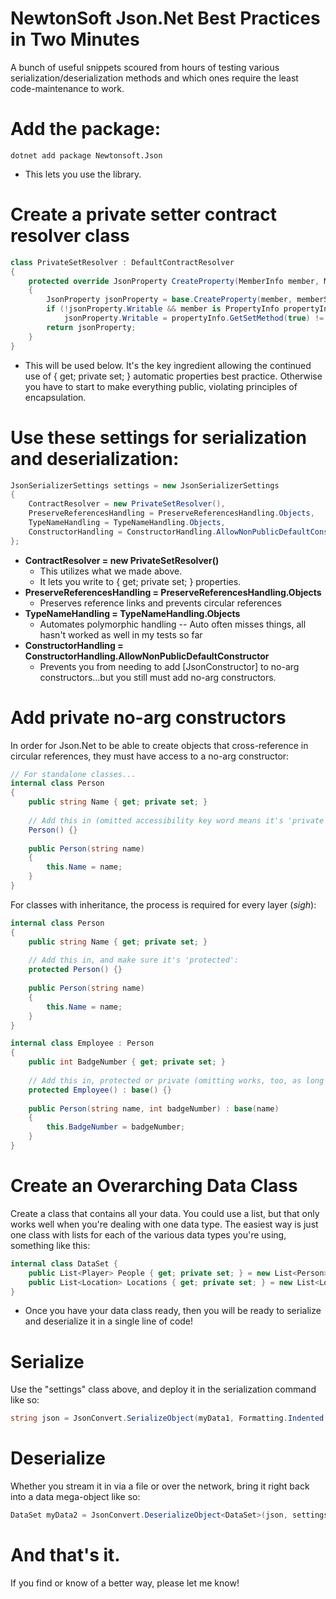 # NewtonSoft Json.Net Best Practices in Two Minutes
 A bunch of useful snippets scoured from hours of testing various serialization/deserialization methods and which ones require the least code-maintenance to work.

# Add the package:
```
dotnet add package Newtonsoft.Json
```
- This lets you use the library.

# Create a private setter contract resolver class

```cs
class PrivateSetResolver : DefaultContractResolver
{
	protected override JsonProperty CreateProperty(MemberInfo member, MemberSerialization memberSerialization)
	{
		JsonProperty jsonProperty = base.CreateProperty(member, memberSerialization);
		if (!jsonProperty.Writable && member is PropertyInfo propertyInfo)
			jsonProperty.Writable = propertyInfo.GetSetMethod(true) != null;
		return jsonProperty;
	}
}
```
- This will be used below. It's the key ingredient allowing the continued use of { get; private set; } automatic properties best practice. Otherwise you have to start to make everything public, violating principles of encapsulation.

# Use these settings for serialization and deserialization:

```cs
JsonSerializerSettings settings = new JsonSerializerSettings
{
	ContractResolver = new PrivateSetResolver(),
	PreserveReferencesHandling = PreserveReferencesHandling.Objects,
	TypeNameHandling = TypeNameHandling.Objects,
	ConstructorHandling = ConstructorHandling.AllowNonPublicDefaultConstructor
};
```
- **ContractResolver = new PrivateSetResolver()**
    - This utilizes what we made above.
    - It lets you write to { get; private set; } properties.
- **PreserveReferencesHandling = PreserveReferencesHandling.Objects**
    - Preserves reference links and prevents circular references
- **TypeNameHandling = TypeNameHandling.Objects**
    - Automates polymorphic handling -- Auto often misses things, all hasn't worked as well in my tests so far
- **ConstructorHandling = ConstructorHandling.AllowNonPublicDefaultConstructor**
    - Prevents you from needing to add [JsonConstructor] to no-arg constructors...but you still must add no-arg constructors.

# Add private no-arg constructors

In order for Json.Net to be able to create objects that cross-reference in circular references, they must have access to a no-arg constructor:
```cs
// For standalone classes...
internal class Person
{
	public string Name { get; private set; }
	
	// Add this in (omitted accessibility key word means it's 'private'):
	Person() {}
	
	public Person(string name)
	{
		this.Name = name;
	}
}
```

For classes with inheritance, the process is required for every layer (*sigh*):
```cs
internal class Person
{
	public string Name { get; private set; }
	
	// Add this in, and make sure it's 'protected':
	protected Person() {}
	
	public Person(string name)
	{
		this.Name = name;
	}
}

internal class Employee : Person
{
	public int BadgeNumber { get; private set; }
	
	// Add this in, protected or private (omitting works, too, as long as this is the final derivative class):
	protected Employee() : base() {}
	
	public Person(string name, int badgeNumber) : base(name)
	{
		this.BadgeNumber = badgeNumber;
	}
}
```

# Create an Overarching Data Class

Create a class that contains all your data. You could use a list, but that only works well when you're dealing with one data type. The easiest way is just one class with lists for each of the various data types you're using, something like this:
```cs
internal class DataSet {
	public List<Player> People { get; private set; } = new List<Person>();
	public List<Location> Locations { get; private set; } = new List<Location>();
}
```
- Once you have your data class ready, then you will be ready to serialize and deserialize it in a single line of code!

# Serialize

Use the "settings" class above, and deploy it in the serialization command like so:
```cs
string json = JsonConvert.SerializeObject(myData1, Formatting.Indented, settings);
```

# Deserialize

Whether you stream it in via a file or over the network, bring it right back into a data mega-object like so:
```cs
DataSet myData2 = JsonConvert.DeserializeObject<DataSet>(json, settings);
```

# And that's it.

If you find or know of a better way, please let me know!
